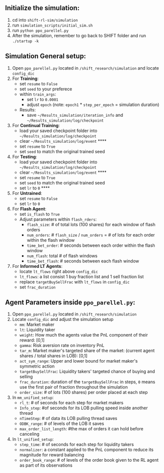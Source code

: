 ## Initialize the simulation:
1. cd into `shift-rl-sim/simulation`
2. run `simulation_scripts/initial_sim.sh`
3. run `python ppo_parellel.py`
4. After the simulation, remember to go back to SHIFT folder and run `./startup -k`

## Simulation General setup:
1. Open `ppo_parellel.py` located in `/shift_research/simulation` and locate `config_dic`
2. For **Training**:
   - set `resume` to `False`
   - set `seed` to your preferece
   - within `train_args`:
     - set `lr` to `0.0001`
     - adjust `epoch` (note: `epoch1` * `step_per_epoch` = simulation duration)
   - Results:
     - save `~/Results_simulation/iteration_info` and `~/Results_simulation/log/checkpoint`
3. For **Continual Training**:
   - load your saved checkpoint folder into `~/Results_simulation/log/checkpoint`
   - clear `~/Results_simulation/log/event`  ****
   - set `resume` to `True`
   - set `seed` to match the original trained seed
4. For **Testing**:
   - load your saved checkpoint folder into `~/Results_simulation/log/checkpoint`
   - clear `~/Results_simulation/log/event` ****
   - set `resume` to `True`
   - set `seed` to match the original trained seed
   - set `lr` to `0` ****
5. For **Untrained**:
   - set `resume` to `False`
   - set `lr` to `0`
6. For **Flash Agent**:
   - set `is_flash` to `True`
   - Adjust parameters within `flash_rders`:
     - `flash_size`: # of total lots (100 shares) for each window of flash orders
     - `num_orders`: # `flash_size` / `num_orders` = # of lots for each order within the flash window
     - `time_bet_order`: # seconds between each order within the flash window
     - `num_flash`: total # of flash windows
     - `time_bet_flash`: # seconds between each flash window
7. For **Informed LT Agents**:
   - locate `lt_flows` right above `config_dic`
   - `lt_flows`: a list consist 1 buy fraction list and 1 sell fraction list
   - replace `targetBuySellFrac` with `lt_flows` in `config_dic`
   - set `frac_duration`


## Agent Parameters inside `ppo_parellel.py`:
1. Open `ppo_parellel.py` located in `/shift_research/simulation`
2. Locate `config_dic` and adjust the simulation setup
   - `mm`: Market maker
   - `lt`: Liquidity taker
   - `weight`: How much the agents value the PnL component of their reward: [0,1]
   - `gamma`: Risk aversion rate on inventory PnL
   - `tar_m`: Market maker's targeted share of the market: (current agent shares / total shares in LOB): [0,1]
   - `act_sym_range`: Upper and lower bound for market maker's symmetric action
   - `targetBuySellFrac`: Liquidity takers' targeted chance of buying and selling
   - `frac_duration`: duration of the `targetBuySellFrac` in steps, `0` means use the first pair of fraction throughout the simulation
   - `order_size`: # of lots (100 shares) per order placed at each step
3. In `mm_unified_setup`:
   - `rl_t`: # of seconds for each step for market makers
   - `Info_step`: #of seconds for its LOB pulling speed inside another thread
   - `nTimeStep`: # of data its LOB pulling thread saves
   - `ODBK_range`: # of levels of the LOB it saves
   - `max_order_list_length`: #the max of orders it can hold before canceling
4. In `lt_unified_setup`:
   - `step_time`: # of seconds for each step for liquidity takers
   - `normalizer`: a constant applied to the PnL component to reduce its magnitude for reward balancing
   - `order_book_range`: # of levels of the order book given to the RL agent as part of its observations

